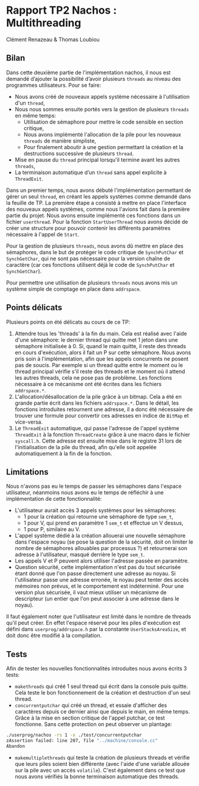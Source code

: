 Rapport TP2 Nachos : Multithreading
===================================

Clément Renazeau & Thomas Loubiou

Bilan
-----

Dans cette deuxième partie de l'implémentation nachos, il nous est demandé d’ajouter la possibilité d’avoir plusieurs `threads` au niveau des programmes utilisateurs. Pour se faire:

-   Nous avons créé de nouveaux appels système nécessaire à l'utilisation d'un `thread`,
-   Nous nous sommes ensuite portés vers la gestion de plusieurs `threads` en même temps:
    -	Utilisation de sémaphore pour mettre le code sensible en section critique,
    -   Nous avons implémenté l'allocation de la pile pour les nouveaux `threads` de manière simpliste,
    -   Pour finalement aboutir à une gestion permettant la création et la destructions successive de plusieurs `thread`.
-   Mise en pause du `thread` principal lorsqu'il termine avant les autres `threads`,
-   La terminaison automatique d’un `thread` sans appel explicite à `ThreadExit`.

Dans un premier temps, nous avons débuté l'implémentation permettant de gérer un seul `thread`, en créant les appels systèmes comme demandé dans la feuille de TP.
La première étape a consisté à mettre en place l'interface des nouveaux appels systèmes, comme nous l'avions fait dans la première partie du projet.
Nous avons ensuite implémenté ces fonctions dans un fichier `userthread`.
Pour la fonction `StartUserThread` nous avons décidé de créer une structure pour pouvoir contenir les différents paramètres nécessaire à l'appel de `Start`.

Pour la gestion de plusieurs `threads`, nous avons dû mettre en place des sémaphores, dans le but de protéger le code critique de `SynchPutChar` et `SynchGetChar`, qui ne sont pas nécessaire pour la version chaîne de caractère (car ces fonctions utilisent déjà le code de `SynchPutChar` et `SynchGetChar`).

Pour permettre une utilisation de plusieurs `threads` nous avons mis un système simple de comptage en place dans `addrspace`.


Points délicats
---------------

Plusieurs points on été délicats au cours de ce TP:

1.  Attendre tous les 'threads' à la fin du main.
Cela est réalisé avec l'aide d'une sémaphore: le dernier thread qui quitte met 1 jeton dans une sémaphore initialisée à 0.
Si, quand le main quitte, il reste des threads en cours d'exécution, alors il fait un P sur cette sémaphore.
Nous avons pris soin à l'implémentation, afin que les appels concurrents ne posent pas de soucis.
Par exemple si un thread quitte entre le moment ou le thread principal vérifie s'il reste des threads et le moment où il attend les autres threads, cela ne pose pas de problème.
Les fonctions nécessaire à ce mécanisme ont été écrites dans les fichiers `addrspace.*`.
2.  L'allocation/désallocation de la pile grâce à un bitmap.
Cela a été en grande partie écrit dans les fichiers `addrspace.*`.
Dans le détail, les fonctions introduites retournent une adresse, il a donc été nécessaire de trouver une formule pour convertir ces adresses en indice de `BitMap` et vice-versa.
3.  Le `ThreadExit` automatique, qui passe l'adresse de l'appel système `ThreadExit` à la fonction `ThreadCreate` grâce à une macro dans le fichier `syscall.h`.
Cette adresse est ensuite mise dans le registre 31 lors de l'initialisation de la pile du thread, afin qu'elle soit appelée automatiquement à la fin de la fonction.

Limitations
-----------

Nous n'avons pas eu le temps de passer les sémaphores dans l'espace utilisateur, néanmoins nous avons eu le temps de réfléchir à une implémentation de cette fonctionnalité:

-   L'utilisateur aurait accès 3 appels systèmes pour les sémaphores:
    -   1 pour la création qui retourne une sémaphore de type `sem_t`,
    -   1 pour V, qui prend en paramètre 1 `sem_t` et effectue un V dessus,
    -   1 pour P, similaire au V.
-   L'appel système dédié à la création allouerai une nouvelle sémaphore dans l'espace noyau (se pose la question de la sécurité, doit on limiter le nombre de sémaphores allouables par processus ?) et retournerai son adresse à l'utilisateur, masqué derrière le type `sem_t`.
-   Les appels V et P peuvent alors utiliser l'adresse passée en paramètre.
-   Question sécurité, cette implémentation n'est pas du tout sécurisée étant donné que l'on passe directement une adresse au noyau.
Si l'utilisateur passe une adresse erronée, le noyau peut tenter des accès mémoires non prévus, et le comportement est indéterminé.
Pour une version plus sécurisée, il vaut mieux utiliser un mécanisme de descripteur (un entier que l'on peut associer à une adresse dans le noyau).

Il faut également noter que l'utilisateur est limité dans le nombre de threads qu'il peut créer.
En effet l'espace réservé pour les piles d'exécution est défini dans `userprog/addrspace.h` par la constante `UserStacksAreaSize`, et doit donc être modifié à la compilation.

Tests
-----

Afin de tester les nouvelles fonctionnalités introduites nous avons écrits 3 tests:

- `makethreads` qui créé 1 seul thread qui écrit dans la console puis quitte. Cela teste le bon fonctionnement de la création et destruction d'un seul thread.
- `concurrentputchar` qui créé un thread, et essaie d'afficher des caractères depuis ce dernier ainsi que depuis le main, en même temps.
Grâce à la mise en section critique de l'appel putchar, ce test fonctionne. Sans cette protection on peut observer un plantage:
```bash
./userprog/nachos -rs 1 -x ./test/concurrentputchar
zAssertion failed: line 207, file "../machine/console.cc"
Abandon
```
- `makemultiplethreads` qui teste la création de plusieurs threads et vérifie que leurs piles soient bien différente (avec l'aide d'une variable allouée sur la pile avec un accès `volatile`).
C'est également dans ce test que nous avons vérifiés la bonne terminaison automatique des threads.

